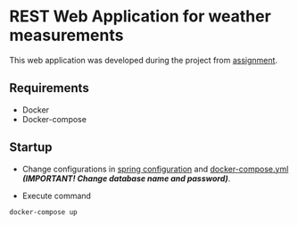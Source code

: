 # REST Web Application for weather measurements

This web application was developed during the project from [assignment](./Project3_TZ.pdf).

## Requirements

 - Docker
 - Docker-compose

## Startup

- Change configurations
in [spring configuration](./src/main/resources/application.yaml) 
and [docker-compose.yml](./docker-compose.yml) ***(IMPORTANT! Change database name and password)***.

- Execute command

```
docker-compose up
```